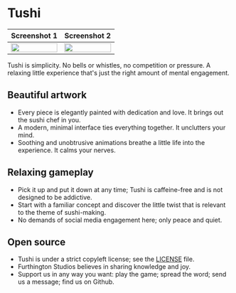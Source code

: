 # Tushi

|Screenshot 1        |Screenshot 2        |
|:------------------:|:------------------:|
| <img src="https://media.githubusercontent.com/media/furthington/tushi/master/img/tushi-1.png" width="100%"/> | <img src="https://media.githubusercontent.com/media/furthington/tushi/master/img/tushi-2.png" width="100%"/> |

Tushi is simplicity. No bells or whistles, no competition or pressure. A relaxing little experience that's just the right amount of mental engagement.

## Beautiful artwork
- Every piece is elegantly painted with dedication and love. It brings out the sushi chef in you.
- A modern, minimal interface ties everything together. It unclutters your mind.
- Soothing and unobtrusive animations breathe a little life into the experience. It calms your nerves.

## Relaxing gameplay
- Pick it up and put it down at any time; Tushi is caffeine-free and is not designed to be addictive.
- Start with a familiar concept and discover the little twist that is relevant to the theme of sushi-making.
- No demands of social media engagement here; only peace and quiet.

## Open source
- Tushi is under a strict copyleft license; see the
[LICENSE](https://github.com/furthington/tushi/blob/master/LICENSE) file.
- Furthington Studios believes in sharing knowledge and joy.
- Support us in any way you want: play the game; spread the word; send us a message; find us on Github.

